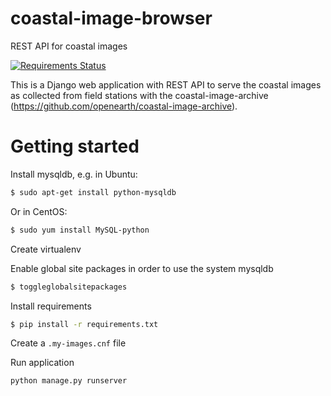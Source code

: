 # coastal-image-browser
REST API for coastal images

[![Requirements Status](https://requires.io/github/openearth/coastal-image-browser/requirements.svg?branch=master)](https://requires.io/github/openearth/coastal-image-browser/requirements/?branch=master)

This is a Django web application with REST API to serve the coastal images as collected from field stations with the coastal-image-archive (https://github.com/openearth/coastal-image-archive).

# Getting started

Install mysqldb, e.g. in Ubuntu:
```sh
$ sudo apt-get install python-mysqldb
```
Or in CentOS:
```sh
$ sudo yum install MySQL-python
```

Create virtualenv

Enable global site packages in order to use the system mysqldb
```sh
$ toggleglobalsitepackages
```

Install requirements
```sh
$ pip install -r requirements.txt
```

Create a ```.my-images.cnf``` file

Run application
```sh
python manage.py runserver
```
